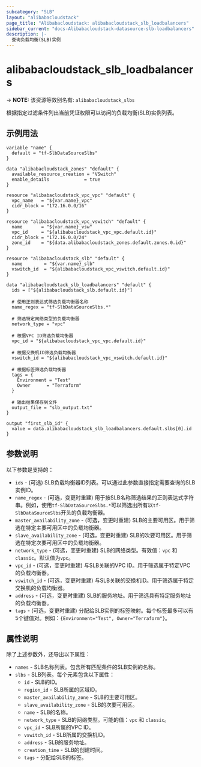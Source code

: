 ```yaml
---
subcategory: "SLB"
layout: "alibabacloudstack"
page_title: "Alibabacloudstack: alibabacloudstack_slb_loadbalancers"
sidebar_current: "docs-Alibabacloudstack-datasource-slb-loadbalancers"
description: |- 
  查询负载均衡(SLB)实例
---
```


# alibabacloudstack_slb_loadbalancers
-> **NOTE:** 该资源等效别名有: `alibabacloudstack_slbs`

根据指定过滤条件列出当前凭证权限可以访问的负载均衡(SLB)实例列表。

## 示例用法

```hcl
variable "name" {
  default = "tf-SlbDataSourceSlbs"
}

data "alibabacloudstack_zones" "default" {
  available_resource_creation = "VSwitch"
  enable_details             = true
}

resource "alibabacloudstack_vpc_vpc" "default" {
  vpc_name   = "${var.name}_vpc"
  cidr_block = "172.16.0.0/16"
}

resource "alibabacloudstack_vpc_vswitch" "default" {
  name       = "${var.name}_vsw"
  vpc_id     = "${alibabacloudstack_vpc_vpc.default.id}"
  cidr_block = "172.16.0.0/24"
  zone_id    = "${data.alibabacloudstack_zones.default.zones.0.id}"
}

resource "alibabacloudstack_slb" "default" {
  name        = "${var.name}_slb"
  vswitch_id  = "${alibabacloudstack_vpc_vswitch.default.id}"
}

data "alibabacloudstack_slb_loadbalancers" "default" {
  ids = ["${alibabacloudstack_slb.default.id}"]

  # 使用正则表达式筛选负载均衡器名称
  name_regex = "tf-SlbDataSourceSlbs.*"

  # 筛选特定网络类型的负载均衡器
  network_type = "vpc"

  # 根据VPC ID筛选负载均衡器
  vpc_id = "${alibabacloudstack_vpc_vpc.default.id}"

  # 根据交换机ID筛选负载均衡器
  vswitch_id = "${alibabacloudstack_vpc_vswitch.default.id}"

  # 根据标签筛选负载均衡器
  tags = {
    Environment = "Test"
    Owner      = "Terraform"
  }

  # 输出结果保存到文件
  output_file = "slb_output.txt"
}

output "first_slb_id" {
  value = data.alibabacloudstack_slb_loadbalancers.default.slbs[0].id
}
```

## 参数说明

以下参数是支持的：

* `ids` - (可选) SLB负载均衡器ID列表。可以通过此参数直接指定需要查询的SLB实例ID。
* `name_regex` - (可选，变更时重建) 用于按SLB名称筛选结果的正则表达式字符串。例如，使用`tf-SlbDataSourceSlbs.*`可以筛选出所有以`tf-SlbDataSourceSlbs`开头的负载均衡器。
* `master_availability_zone` - (可选，变更时重建) SLB的主要可用区。用于筛选在特定主要可用区中的负载均衡器。
* `slave_availability_zone` - (可选，变更时重建) SLB的次要可用区。用于筛选在特定次要可用区中的负载均衡器。
* `network_type` - (可选，变更时重建) SLB的网络类型。有效值：`vpc` 和 `classic`。默认值为`vpc`。
* `vpc_id` - (可选，变更时重建) 与SLB关联的VPC ID。用于筛选属于特定VPC的负载均衡器。
* `vswitch_id` - (可选，变更时重建) 与SLB关联的交换机ID。用于筛选属于特定交换机的负载均衡器。
* `address` - (可选，变更时重建) SLB的服务地址。用于筛选具有特定服务地址的负载均衡器。
* `tags` - (可选，变更时重建) 分配给SLB实例的标签映射。每个标签最多可以有5个键值对。例如：`{Environment="Test", Owner="Terraform"}`。

## 属性说明

除了上述参数外，还导出以下属性：

* `names` - SLB名称列表。包含所有匹配条件的SLB实例的名称。
* `slbs` - SLB列表。每个元素包含以下属性：
  * `id` - SLB的ID。
  * `region_id` - SLB所属的区域ID。
  * `master_availability_zone` - SLB的主要可用区。
  * `slave_availability_zone` - SLB的次要可用区。
  * `name` - SLB的名称。
  * `network_type` - SLB的网络类型。可能的值：`vpc` 和 `classic`。
  * `vpc_id` - SLB所属的VPC ID。
  * `vswitch_id` - SLB所属的交换机ID。
  * `address` - SLB的服务地址。
  * `creation_time` - SLB的创建时间。
  * `tags` - 分配给SLB的标签。